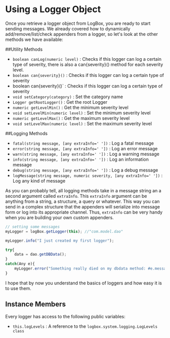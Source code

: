 # Using a Logger Object

Once you retrieve a logger object from LogBox, you are ready to start sending messages. We already covered how to dynamically add/remove/list/check appenders from a logger, so let's look at the other methods we have available:

##Utility Methods

* `boolean canLog(numeric level)` : Checks if this logger can log a certain type of severity, there is also a can{severity}() method for each severity level.
* `boolean can{severity}()` : Checks if this logger can log a certain type of severity
* boolean can{severity}()` : Checks if this logger can log a certain type of severity
* `void setCategory(category)` : Set the category name
* `Logger getRootLogger()` : Get the root Logger
* `numeric getLevelMin()` : Get the minimum severity level
* `void setLevelMin(numeric level)` : Set the minimum severity level
* `numeric getLevelMax()` : Get the maximum severity level
* `void setLevelMax(numeric level)` : Set the maximum severity level

##Logging Methods

* `fatal(string message, [any extraInfo=' '])` : Log a fatal message
* `error(string message, [any extraInfo=' '])` : Log an error message
* `warn(string message, [any extraInfo=' '])` : Log a warning message
* `info(string message, [any extraInfo=' '])` : Log an information message
* `debug(string message, [any extraInfo=' '])` : Log a debug message
* `logMessage(string message, numeric severity, [any extraInfo=' '])` : Log any kind of message

As you can probably tell, all logging methods take in a message string an a second argument called `extraInfo`. This `extraInfo` argument can be anything from a string, a structure, a query or whatever. This way you can send in a complex structure that the appenders will serialize into message form or log into its appropriate channel. Thus, `extraInfo` can be very handy when you are building your own custom appenders.

```javascript
// setting some messages
myLogger = logBox.getLogger(this); //"com.model.dao"

myLogger.info("I just created my first logger");

try{
	data = dao.getDBData();
}
catch(Any e){
	myLogger.error("Something really died on my dbdata method: #e.message# #e.detail#",e.tagContext);
}
```

I hope that by now you understand the basics of loggers and how easy it is to use them.


## Instance Members

Every logger has access to the following public variables:
* `this.logLevels` : A reference to the `logbox.system.logging.LogLevels class`
